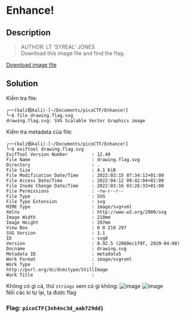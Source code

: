 # Enhance!
## Description
> AUTHOR: LT 'SYREAL' JONES           
> Download this image file and find the flag.          

[Download image file](https://artifacts.picoctf.net/c/136/drawing.flag.svg)         
## Solution
Kiểm tra file:
```
┌──(kali㉿kali)-[~/Documents/picoCTF/Enhance!]
└─$ file drawing.flag.svg 
drawing.flag.svg: SVG Scalable Vector Graphics image
```
Kiểm tra metadata của file:
```
┌──(kali㉿kali)-[~/Documents/picoCTF/Enhance!]
└─$ exiftool drawing.flag.svg 
ExifTool Version Number         : 12.40
File Name                       : drawing.flag.svg
Directory                       : .
File Size                       : 4.1 KiB
File Modification Date/Time     : 2022:03:15 07:34:12+01:00
File Access Date/Time           : 2022:04:12 09:42:04+02:00
File Inode Change Date/Time     : 2022:03:16 03:26:33+01:00
File Permissions                : -rw-r--r--
File Type                       : SVG
File Type Extension             : svg
MIME Type                       : image/svg+xml
Xmlns                           : http://www.w3.org/2000/svg
Image Width                     : 210mm
Image Height                    : 297mm
View Box                        : 0 0 210 297
SVG Version                     : 1.1
ID                              : svg8
Version                         : 0.92.5 (2060ec1f9f, 2020-04-08)
Docname                         : drawing.svg
Metadata ID                     : metadata5
Work Format                     : image/svg+xml
Work Type                       : http://purl.org/dc/dcmitype/StillImage
Work Title                      : 
```
Không có gì cả, thử `strings` xem có gì không:
![image](https://user-images.githubusercontent.com/62021009/162909431-465ab48b-e09e-487a-9e65-3d53c4429b37.png)
![image](https://user-images.githubusercontent.com/62021009/162909620-4011fa56-b841-4fbf-a7cf-7cbaf2019946.png)     
Nối các kí tự lại, ta được flag       
### Flag: `picoCTF{3nh4nc3d_aab729dd}`
